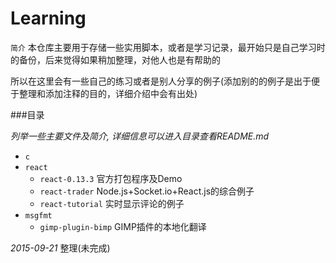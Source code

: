 # Learning

`简介`
本仓库主要用于存储一些实用脚本，或者是学习记录，最开始只是自己学习时的备份，后来觉得如果稍加整理，对他人也是有帮助的

所以在这里会有一些自己的练习或者是别人分享的例子(添加别的的例子是出于便于整理和添加注释的目的，详细介绍中会有出处)

###目录

*列举一些主要文件及简介, 详细信息可以进入目录查看README.md*

- `c` 
- `react`
	- `react-0.13.3` 官方打包程序及Demo
	- `react-trader` Node.js+Socket.io+React.js的综合例子
	- `react-tutorial` 实时显示评论的例子
- `msgfmt`
	- `gimp-plugin-bimp` GIMP插件的本地化翻译

*2015-09-21* 整理(未完成)

